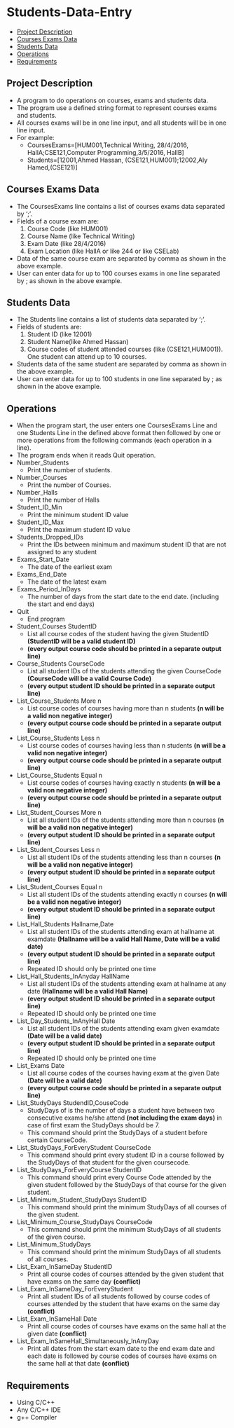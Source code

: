 # Students-Data-Entry

- [Project Description](#projectdescription)
- [Courses Exams Data](#coursesexamsdata)
- [Students Data](#studentsdata)
- [Operations](#operations)
- [Requirements](#requirements)


## Project Description

- A program to do operations on courses, exams and students data. 
- The program use a defined string format to represent courses exams and students.
- All courses exams will be in one line input, and all students will be in one line input.
-  For example: <br />
    - CoursesExams=[HUM001,Technical Writing, 28/4/2016, HallA;CSE121,Computer Programming,3/5/2016, HallB]
    - Students=[12001,Ahmed Hassan, (CSE121,HUM001);12002,Aly Hamed,(CSE121)]


## Courses Exams Data

- The CoursesExams line contains a list of courses exams data separated by ‘;’. 
- Fields of a course exam are: <br />
  1. Course Code (like HUM001)
  2. Course Name (like Technical Writing)
  3. Exam Date (like 28/4/2016)
  4. Exam Location (like HallA or like 244 or like CSELab)
- Data of the same course exam are separated by comma as shown in the above example.
- User can enter data for up to 100 courses exams in one line separated by ; as shown in the above example.


## Students Data

- The Students line contains a list of students data separated by ‘;’.  
- Fields of students are: <br />
  1. Student ID (like 12001)
  2. Student Name(like Ahmed Hassan)
  3. Course codes of student attended courses (like (CSE121,HUM001)). One student can attend up to 10 courses.
- Students data of the same student are separated by comma as shown in the above example.
- User can enter data for up to 100 students in one line separated by ; as shown in the above example.


## Operations

- When the program start, the user enters one CoursesExams Line and one Students Line in the defined above format then followed by one or more operations from the following commands (each operation in a line). 
- The program ends when it reads Quit operation.
- Number_Students
  - Print the number of students.
- Number_Courses
  - Print the number of Courses.
- Number_Halls
  - Print the number of Halls
- Student_ID_Min
  - Print the minimum student ID value
- Student_ID_Max
  - Print the maximum student ID value
- Students_Dropped_IDs
  - Print the IDs between minimum and maximum student ID that are not assigned to any student
- Exams_Start_Date
  - The date of the earliest exam 
- Exams_End_Date
  - The date of the latest exam
- Exams_Period_InDays
  - The number of days from the start date to the end date. (including the start and end days)
- Quit
  - End program
- Student_Courses StudentID
  - List all course codes of the student having the given StudentID **(StudentID will be a valid student ID)**
  - **(every output course code should be printed in a separate output line)**
- Course_Students CourseCode
  - List all student IDs of the students attending the given CourseCode **(CourseCode will be a valid Course Code)**
  - **(every output student ID should be printed in a separate output line)**
- List_Course_Students More n
  - List course codes of courses having more than n students **(n will be a valid non negative integer)**
  - **(every output course code should be printed in a separate output line)**
- List_Course_Students Less n
  - List course codes of courses having less than n students **(n will be a valid non negative integer)**
  - **(every output course code should be printed in a separate output line)**
- List_Course_Students Equal n
  - List course codes of courses having exactly n students **(n will be a valid non negative integer)**
  - **(every output course code should be printed in a separate output line)**
- List_Student_Courses More n
  - List all student IDs of the students attending more than n courses **(n will be a valid non negative integer)**
  - **(every output student ID should be printed in a separate output line)**
- List_Student_Courses Less n
  - List all student IDs of the students attending less than n courses **(n will be a valid non negative integer)**
  - **(every output student ID should be printed in a separate output line)**
- List_Student_Courses Equal n
  - List all student IDs of the students attending exactly n courses **(n will be a valid non negative integer)**
  - **(every output student ID should be printed in a separate output line)**
- List_Hall_Students Hallname,Date
  - List all student IDs of the students attending exam at hallname at examdate **(Hallname will be a valid Hall Name, Date will be a valid date)**
  - **(every output student ID should be printed in a separate output line)**
  - Repeated ID should only be printed one time
- List_Hall_Students_InAnyday HallName
  - List all student IDs of the students attending exam at hallname at any date **(Hallname will be a valid Hall Name)**
  - **(every output student ID should be printed in a separate output line)**
  - Repeated ID should only be printed one time
- List_Day_Students_InAnyHall Date
  - List all student IDs of the students attending exam given examdate **(Date will be a valid date)**
  - **(every output student ID should be printed in a separate output line)**
  - Repeated ID should only be printed one time
- List_Exams Date
  - List all course codes of the courses having exam at the given Date **(Date will be a valid date)**
  - **(every output course code should be printed in a separate output line)**
- List_StudyDays StudendID,CouseCode
  - StudyDays of is the number of days a student have between two consecutive exams he/she attend **(not including the exam days)** in case of first exam the StudyDays should be 7.
  - This command should print the StudyDays of a student before certain CourseCode.
- List_StudyDays_ForEveryStudent CourseCode
  - This command should print every student ID in a course followed by the StudyDays of that student for the given coursecode.
- List_StudyDays_ForEveryCourse StudentID
  - This command should print every Course Code attended by the given student followed by the StudyDays of that course for the given student.
- List_Minimum_Student_StudyDays StudentID
  - This command should print the minimum StudyDays of all courses of the given student.
- List_Minimum_Course_StudyDays CourseCode
  - This command should print the minimum StudyDays of all students of the given course.
- List_Minimum_StudyDays
  - This command should print the minimum StudyDays of all students of all courses.
- List_Exam_InSameDay StudentID
  - Print all course codes of courses attended by the given student that have exams on the same day **(conflict)**
- List_Exam_InSameDay_ForEveryStudent
  - Print all student IDs of all students followed by course codes of courses attended by the student that have exams on the same day **(conflict)**
- List_Exam_InSameHall Date
  - Print all course codes of courses have exams on the same hall at the given date **(conflict)**
- List_Exam_InSameHall_Simultaneously_InAnyDay
  - Print all dates from the start exam date to the end exam date and each date is followed by course codes of courses have exams on the same hall at that date **(conflict)**


## Requirements

- Using C/C++
- Any C/C++ IDE
- g++ Compiler
